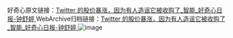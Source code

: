 好奇心原文链接：[Twitter 的股价暴涨，因为有人造谣它被收购了_智能_好奇心日报-钟舒婷 ](https://www.qdaily.com/articles/12127.html)
WebArchive归档链接：[Twitter 的股价暴涨，因为有人造谣它被收购了_智能_好奇心日报-钟舒婷 ](http://web.archive.org/web/20190623171953/https://www.qdaily.com/articles/12127.html)
![image](http://ww3.sinaimg.cn/large/007d5XDply1g3x0f2yevdj30u037ve81)
